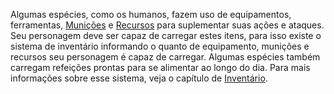 Algumas espécies, como os humanos, fazem uso de equipamentos, ferramentas, [Munições](../rules/weapon_armor/ammo.md) e [Recursos](../rules/science/resources.md) para suplementar suas ações e ataques. Seu personagem deve ser capaz de carregar estes itens, para isso existe o sistema de inventário informando o quanto de equipamento, munições e recursos seu personagem é capaz de carregar. Algumas espécies também carregam refeições prontas para se alimentar ao longo do dia. Para mais informações sobre esse sistema, veja o capítulo de [Inventário](../rules/inventory.md).